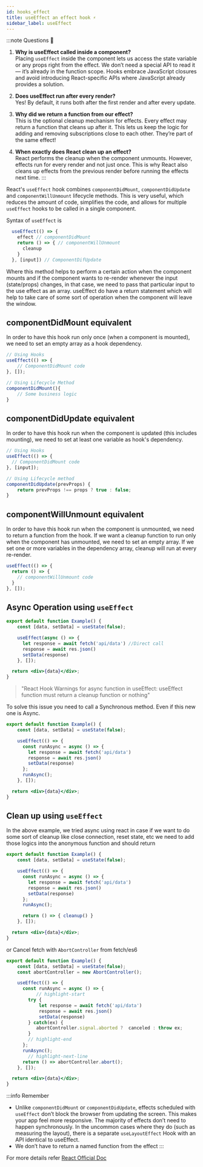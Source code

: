 ```yaml
---
id: hooks_effect
title: useEffect an effect hook ⚡️
sidebar_label: useEffect
---
```


:::note Questions 🤔 
1. **Why is useEffect called inside a component?** <br/>
  Placing `useEffect` inside the component lets us access the state variable or any props right from the effect. We don’t need a special API to read it — it’s already in the function scope. Hooks embrace JavaScript closures and avoid introducing React-specific APIs where JavaScript already provides a solution.

2. **Does useEffect run after every render?** <br/>
  Yes! By default, it runs both after the first render and after every update. 

3. **Why did we return a function from our effect?** <br/>
  This is the optional cleanup mechanism for effects. Every effect may return a function that cleans up after it. This lets us keep the logic for adding and removing subscriptions close to each other. They’re part of the same effect!

4. **When exactly does React clean up an effect?** <br/>
  React performs the cleanup when the component unmounts. However, effects run for every render and not just once. This is why React also cleans up effects from the previous render before running the effects next time.
:::


React's `useEffect` hook combines `componentDidMount`, `componentDidUpdate` and `componentWillUnmount` lifecycle methods. This is very useful, which reduces the amount of code, simplifies the code, and allows for multiple `useEffect` hooks to be called in a single component.

Syntax of `useEffect` is

```jsx
  useEffect(() => {
    effect // componentDidMount
    return () => { // componentWillUnmount
      cleanup
    }
  }, [input]) // ComponentDifUpdate
```

Where this method helps to perform a certain action when the component mounts and if the component wants to re-render whenever the input (state/props) changes, in that case, we need to pass that particular input to the use effect as an array. useEffect do have a return statement which will help to take care of some sort of operation when the component will leave the window. 

## componentDidMount equivalent

In order to have this hook run only once (when a component is mounted), we need to set an empty array as a hook dependency.

```jsx
// Using Hooks
useEffect(() => {
    // ComponentDidMount code
}, []);

// Using Lifecycle Method
componentDidMount(){
    // Some business logic
}
```

## componentDidUpdate equivalent

In order to have this hook run when the component is updated (this includes mounting), we need to set at least one variable as hook's dependency. 

```jsx
// Using Hooks
useEffect(() => {
  // ComponentDidMount code 
}, [input]);

// Using Lifecycle method
componentDidUpdate(prevProps) {
    return prevProps !== props ? true : false;
}
```


## componentWillUnmount equivalent

In order to have this hook run when the component is unmounted, we need to return a function from the hook. If we want a cleanup function to run only when the component has unmounted, we need to set an empty array. If we set one or more variables in the dependency array, cleanup will run at every re-render.

```jsx
useEffect(() => {
  return () => {
    // componentWillUnmount code
  }
}, []);
```

## Async Operation using `useEffect`

```jsx {4-6}
export default function Example() { 
    const [data, setData] = useState(false);

    useEffect(async () => {
      let response = await fetch('api/data') //Direct call
      response = await res.json()
      setData(response)
    }, []);

  return <div>{data}</div>;
}
```

> "React Hook Warnings for async function in useEffect: useEffect function must return a cleanup function or nothing"

To solve this issue you need to call a Synchronous method. Even if this new one is Async.

```jsx {5-10}
export default function Example() { 
    const [data, setData] = useState(false);

    useEffect(() => {
      const runAsync = async () => {
        let response = await fetch('api/data')
        response = await res.json()
        setData(response)
      };
      runAsync();
    }, []);

  return <div>{data}</div>;
}
```

## Clean up using `useEffect`

In the above example, we tried async using react in case if we want to do some sort of cleanup like close connection, reset state, etc we need to add those logics into the anonymous function and should return 

```jsx {12}
export default function Example() { 
    const [data, setData] = useState(false);

    useEffect(() => {
      const runAsync = async () => {
        let response = await fetch('api/data')
        response = await res.json()
        setData(response)
      };
      runAsync();

      return () => { cleanup() }
    }, []);

  return <div>{data}</div>;
}
```

or Cancel fetch with `AbortController` from fetch/es6

```jsx {17, 12}
export default function Example() { 
    const [data, setData] = useState(false);
    const abortController = new AbortController();

    useEffect(() => {
      const runAsync = async () => {
           // highlight-start
        try {
            let response = await fetch('api/data')
            response = await res.json()
            setData(response)
        } catch(ex) {
           abortController.signal.aborted ?  canceled : throw ex;
        }
        // highlight-end
      };
      runAsync();
        // highlight-next-line
      return () => abortController.abort();
    }, []);

  return <div>{data}</div>;
}
```

:::info Remember
* Unlike `componentDidMount` or `componentDidUpdate`, effects scheduled with `useEffect` don’t block the browser from updating the screen. This makes your app feel more responsive. The majority of effects don’t need to happen synchronously. In the uncommon cases where they do (such as measuring the layout), there is a separate `useLayoutEffect` Hook with an API identical to useEffect.
* We don’t have to return a named function from the effect
:::

For more details refer [React Official Doc](https://reactjs.org/docs/hooks-effect.html)